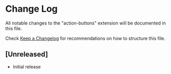 # Change Log

All notable changes to the "action-buttons" extension will be documented in this file.

Check [Keep a Changelog](http://keepachangelog.com/) for recommendations on how to structure this file.

## [Unreleased]

- Initial release
